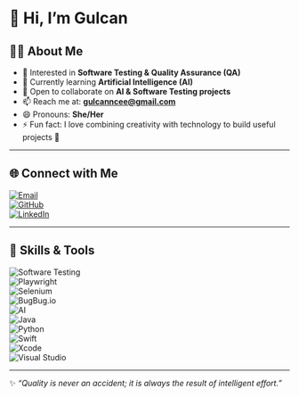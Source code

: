 # 👋 Hi, I’m Gulcan  

## 👩‍💻 About Me  
- 👀 Interested in **Software Testing & Quality Assurance (QA)**  
- 🌱 Currently learning **Artificial Intelligence (AI)**  
- 💞️ Open to collaborate on **AI & Software Testing projects**  
- 📫 Reach me at: **[gulcanncee@gmail.com](mailto:gulcanncee@gmail.com)**  
- 😄 Pronouns: **She/Her**  
- ⚡ Fun fact: I love combining creativity with technology to build useful projects 🚀  

---

## 🌐 Connect with Me  
[![Email](https://img.shields.io/badge/Email-D14836?style=for-the-badge&logo=gmail&logoColor=white)](mailto:gulcanncee@gmail.com)  
[![GitHub](https://img.shields.io/badge/GitHub-100000?style=for-the-badge&logo=github&logoColor=white)](https://github.com/gulcannce)  
[![LinkedIn](https://img.shields.io/badge/LinkedIn-0A66C2?style=for-the-badge&logo=linkedin&logoColor=white)](https://www.linkedin.com/in/username/)  

---

## 🚀 Skills & Tools  
![Software Testing](https://img.shields.io/badge/Software_Testing-FF6F00?style=for-the-badge&logo=testing-library&logoColor=white)  
![Playwright](https://img.shields.io/badge/Playwright-2EAD33?style=for-the-badge&logo=playwright&logoColor=white)  
![Selenium](https://img.shields.io/badge/Selenium-43B02A?style=for-the-badge&logo=selenium&logoColor=white)  
![BugBug.io](https://img.shields.io/badge/BugBug.io-FF4081?style=for-the-badge&logo=bugsnag&logoColor=white)  
![AI](https://img.shields.io/badge/Artificial_Intelligence-1C1C1C?style=for-the-badge&logo=openai&logoColor=white)  
![Java](https://img.shields.io/badge/Java-007396?style=for-the-badge&logo=openjdk&logoColor=white)  
![Python](https://img.shields.io/badge/Python-3776AB?style=for-the-badge&logo=python&logoColor=white)  
![Swift](https://img.shields.io/badge/Swift-FA7343?style=for-the-badge&logo=swift&logoColor=white)  
![Xcode](https://img.shields.io/badge/Xcode-147EFB?style=for-the-badge&logo=xcode&logoColor=white)  
![Visual Studio](https://img.shields.io/badge/Visual_Studio-5C2D91?style=for-the-badge&logo=visualstudio&logoColor=white)  

---

✨ _“Quality is never an accident; it is always the result of intelligent effort.”_  

<!---
gulcannce/gulcannce is a ✨ special ✨ repository because its `README.md` (this file) appears on your GitHub profile.
You can click the Preview link to take a look at your changes.
--->
